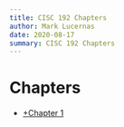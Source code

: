 ```yaml
---
title: CISC 192 Chapters
author: Mark Lucernas
date: 2020-08-17
summary: CISC 192 Chapters
---
```



# Chapters

- [+Chapter 1](chapter-1/index)

